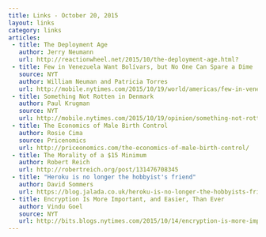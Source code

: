 ```yaml
---
title: Links - October 20, 2015
layout: links
category: links
articles:
 - title: The Deployment Age
   author: Jerry Neumann
   url: http://reactionwheel.net/2015/10/the-deployment-age.html?
 - title: Few in Venezuela Want Bolívars, but No One Can Spare a Dime
   source: NYT
   author: William Neuman and Patricia Torres
   url: http://mobile.nytimes.com/2015/10/19/world/americas/few-in-venezuela-want-bolivars-but-no-one-can-spare-a-dime.html
 - title: Something Not Rotten in Denmark
   author: Paul Krugman
   source: NYT
   url: http://mobile.nytimes.com/2015/10/19/opinion/something-not-rotten-in-denmark.html
 - title: The Economics of Male Birth Control
   author: Rosie Cima
   source: Pricenomics
   url: http://priceonomics.com/the-economics-of-male-birth-control/
 - title: The Morality of a $15 Minimum
   author: Robert Reich
   url: http://robertreich.org/post/131476708345
 - title: "Heroku is no longer the hobbyist's friend"
   author: David Sommers
   url: https://blog.jalada.co.uk/heroku-is-no-longer-the-hobbyists-friend/
 - title: Encryption Is More Important, and Easier, Than Ever
   author: Vindu Goel
   source: NYT
   url: http://bits.blogs.nytimes.com/2015/10/14/encryption-is-more-important-and-easier-than-ever/
---
```

